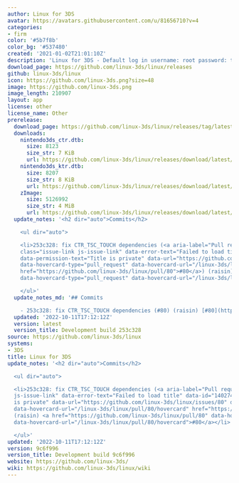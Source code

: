 ```yaml
---
author: Linux for 3DS
avatar: https://avatars.githubusercontent.com/u/81656710?v=4
categories:
- firm
color: '#5b7f8b'
color_bg: '#537480'
created: '2021-01-02T21:01:10Z'
description: 'Linux for 3DS - Default log in username: root password: toor'
download_page: https://github.com/linux-3ds/linux/releases
github: linux-3ds/linux
icon: https://github.com/linux-3ds.png?size=48
image: https://github.com/linux-3ds.png
image_length: 210907
layout: app
license: other
license_name: Other
prerelease:
  download_page: https://github.com/linux-3ds/linux/releases/tag/latest
  downloads:
    nintendo3ds_ctr.dtb:
      size: 8123
      size_str: 7 KiB
      url: https://github.com/linux-3ds/linux/releases/download/latest/nintendo3ds_ctr.dtb
    nintendo3ds_ktr.dtb:
      size: 8207
      size_str: 8 KiB
      url: https://github.com/linux-3ds/linux/releases/download/latest/nintendo3ds_ktr.dtb
    zImage:
      size: 5126992
      size_str: 4 MiB
      url: https://github.com/linux-3ds/linux/releases/download/latest/zImage
  update_notes: '<h2 dir="auto">Commits</h2>

    <ul dir="auto">

    <li>253c328: fix CTR_TSC_TOUCH dependencies (<a aria-label="Pull request #80"
    class="issue-link js-issue-link" data-error-text="Failed to load title" data-id="1402741561"
    data-permission-text="Title is private" data-url="https://github.com/linux-3ds/linux/issues/80"
    data-hovercard-type="pull_request" data-hovercard-url="/linux-3ds/linux/pull/80/hovercard"
    href="https://github.com/linux-3ds/linux/pull/80">#80</a>) (raisin) <a href="https://github.com/linux-3ds/linux/pull/80"
    data-hovercard-type="pull_request" data-hovercard-url="/linux-3ds/linux/pull/80/hovercard">#80</a></li>

    </ul>'
  update_notes_md: '## Commits

    - 253c328: fix CTR_TSC_TOUCH dependencies (#80) (raisin) [#80](https://github.com/linux-3ds/linux/pull/80)'
  updated: '2022-10-11T17:12:12Z'
  version: latest
  version_title: Development build 253c328
source: https://github.com/linux-3ds/linux
systems:
- 3DS
title: Linux for 3DS
update_notes: '<h2 dir="auto">Commits</h2>

  <ul dir="auto">

  <li>253c328: fix CTR_TSC_TOUCH dependencies (<a aria-label="Pull request #80" class="issue-link
  js-issue-link" data-error-text="Failed to load title" data-id="1402741561" data-permission-text="Title
  is private" data-url="https://github.com/linux-3ds/linux/issues/80" data-hovercard-type="pull_request"
  data-hovercard-url="/linux-3ds/linux/pull/80/hovercard" href="https://github.com/linux-3ds/linux/pull/80">#80</a>)
  (raisin) <a href="https://github.com/linux-3ds/linux/pull/80" data-hovercard-type="pull_request"
  data-hovercard-url="/linux-3ds/linux/pull/80/hovercard">#80</a></li>

  </ul>'
updated: '2022-10-11T17:12:12Z'
version: 9c6f996
version_title: Development build 9c6f996
website: https://github.com/linux-3ds/
wiki: https://github.com/linux-3ds/linux/wiki
---
```

